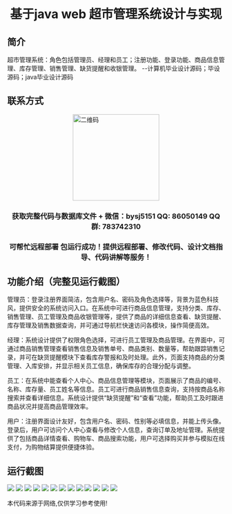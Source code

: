 <p><h1 align="center">基于java web 超市管理系统设计与实现</h1></p>

## 简介
超市管理系统：角色包括管理员、经理和员工；注册功能、登录功能、商品信息管理、库存管理、销售管理、缺货提醒和收银管理。    --计算机毕业设计源码；毕设源码；java毕业设计源码


## 联系方式
<img src="https://bs-1329754181.cos.ap-shanghai.myqcloud.com/wx.jpg" alt="二维码" style="display: block; margin: 0 auto;" width="200px">
<p><h3 align="center">获取完整代码与数据库文件 + 微信：bysj5151 QQ: 86050149 QQ群: 783742310</h3></p>
<p><h3 align="center">可帮忙远程部署 包运行成功！提供远程部署、修改代码、设计文档指导、代码讲解等服务！</h3></p>

## 功能介绍（完整见运行截图）
管理员：登录注册界面简洁，包含用户名、密码及角色选择等，背景为蓝色科技风，提供安全的系统访问入口。在系统中可进行商品信息管理，支持分类、库存、销售管理、员工管理及商品收银管理等，提供了商品的详细信息查看、缺货提醒、库存管理及销售数据查询，并可通过导航栏快速访问各模块，操作简便高效。

经理：系统设计提供了权限角色选择，可进行员工管理及商品管理。在界面中，可通过商品销售管理查看销售信息及销售单号、商品类别、数量等，帮助跟踪销售记录，并可在缺货提醒模块下查看库存警报和及时处理。此外，页面支持商品的分类管理、入库安排，并显示相关员工信息，确保库存的合理分配与调整。

员工：在系统中能查看个人中心、商品信息管理等模块，页面展示了商品的编号、名称、库存量、员工姓名等信息。员工可进行商品销售信息查询，支持按商品名称搜索并查看详细信息。系统设计提供“缺货提醒”和“查看”功能，帮助员工及时跟进商品状况并提高商品管理效率。

用户：注册界面设计友好，包含用户名、密码、性别等必填信息，并能上传头像。登录后，用户可访问个人中心查看与修改个人信息，查询订单及地址管理。系统提供了包括商品详情查看、购物车、商品搜索功能，用户可选择购买并参与模拟在线支付，为购物结算提供便捷体验。


## 运行截图
![](https://bs-1329754181.cos.ap-shanghai.myqcloud.com/ssm/JavaWebSupermarketManagementSystem/img/001.jpg)
![](https://bs-1329754181.cos.ap-shanghai.myqcloud.com/ssm/JavaWebSupermarketManagementSystem/img/002.jpg)
![](https://bs-1329754181.cos.ap-shanghai.myqcloud.com/ssm/JavaWebSupermarketManagementSystem/img/003.jpg)
![](https://bs-1329754181.cos.ap-shanghai.myqcloud.com/ssm/JavaWebSupermarketManagementSystem/img/004.jpg)
![](https://bs-1329754181.cos.ap-shanghai.myqcloud.com/ssm/JavaWebSupermarketManagementSystem/img/005.jpg)
![](https://bs-1329754181.cos.ap-shanghai.myqcloud.com/ssm/JavaWebSupermarketManagementSystem/img/006.jpg)
![](https://bs-1329754181.cos.ap-shanghai.myqcloud.com/ssm/JavaWebSupermarketManagementSystem/img/007.jpg)
![](https://bs-1329754181.cos.ap-shanghai.myqcloud.com/ssm/JavaWebSupermarketManagementSystem/img/008.jpg)
![](https://bs-1329754181.cos.ap-shanghai.myqcloud.com/ssm/JavaWebSupermarketManagementSystem/img/009.jpg)
![](https://bs-1329754181.cos.ap-shanghai.myqcloud.com/ssm/JavaWebSupermarketManagementSystem/img/010.jpg)
![](https://bs-1329754181.cos.ap-shanghai.myqcloud.com/ssm/JavaWebSupermarketManagementSystem/img/011.jpg)
![](https://bs-1329754181.cos.ap-shanghai.myqcloud.com/ssm/JavaWebSupermarketManagementSystem/img/012.jpg)
![](https://bs-1329754181.cos.ap-shanghai.myqcloud.com/ssm/JavaWebSupermarketManagementSystem/img/013.jpg)

<p>本代码来源于网络,仅供学习参考使用!</p>
